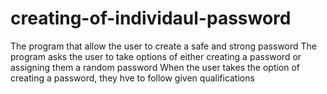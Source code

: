 # creating-of-individaul-password
The program that allow the user to create a safe and strong password
The program asks the user to take options of either creating a password or assigning them a random password
When the user takes the option of creating a password, they hve to follow given qualifications 

